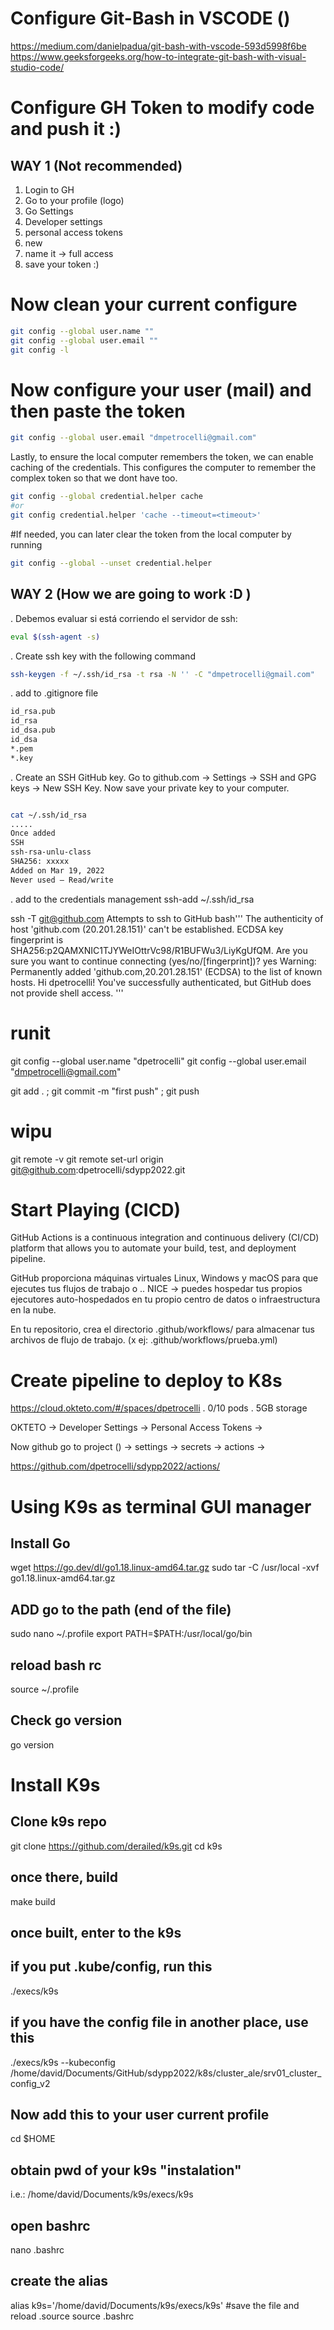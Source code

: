 # Configure Git-Bash in VSCODE ()

https://medium.com/danielpadua/git-bash-with-vscode-593d5998f6be
https://www.geeksforgeeks.org/how-to-integrate-git-bash-with-visual-studio-code/

# Configure GH Token to modify code and push it :)

## WAY 1 (Not recommended)
1. Login to GH 
2. Go to your profile (logo)
3. Go Settings
4. Developer settings
5. personal access tokens
6. new
7. name it -> full access
8. save your token :) 

# Now clean your current configure
```bash
git config --global user.name ""
git config --global user.email ""
git config -l
```
# Now configure your user (mail) and then paste the token
```bash
git config --global user.email "dmpetrocelli@gmail.com"
```

Lastly, to ensure the local computer remembers the token, we can enable caching of the credentials. This configures the computer to remember the complex token so that we dont have too.
```bash
git config --global credential.helper cache
#or 
git config credential.helper 'cache --timeout=<timeout>'
```
#If needed, you can later clear the token from the local computer by running
```bash
git config --global --unset credential.helper
```
## WAY 2 (How we are going to work :D )

. Debemos evaluar si está corriendo el servidor de ssh:
```bash
eval $(ssh-agent -s)
```

. Create ssh key with the following command
```bash
ssh-keygen -f ~/.ssh/id_rsa -t rsa -N '' -C "dmpetrocelli@gmail.com"
```

. add to .gitignore file
```bash
id_rsa.pub
id_rsa
id_dsa.pub
id_dsa
*.pem
*.key
```

. Create an SSH GitHub key. Go to github.com → Settings → SSH and GPG keys → New SSH Key. Now save your private key to your computer.
```bash

cat ~/.ssh/id_rsa
.....
Once added 
SSH
ssh-rsa-unlu-class
SHA256: xxxxx
Added on Mar 19, 2022
Never used — Read/write
```
. add to the credentials management
ssh-add ~/.ssh/id_rsa 

ssh -T git@github.com
Attempts to ssh to GitHub
bash'''
The authenticity of host 'github.com (20.201.28.151)' can't be established.
ECDSA key fingerprint is SHA256:p2QAMXNIC1TJYWeIOttrVc98/R1BUFWu3/LiyKgUfQM.
Are you sure you want to continue connecting (yes/no/[fingerprint])? yes
Warning: Permanently added 'github.com,20.201.28.151' (ECDSA) to the list of known hosts.
Hi dpetrocelli! You've successfully authenticated, but GitHub does not provide shell access.
'''
# runit
git config --global user.name "dpetrocelli"
git config --global user.email "dmpetrocelli@gmail.com"

git add . ; git commit -m "first push" ; git push



# wipu
git remote -v
git remote set-url origin git@github.com:dpetrocelli/sdypp2022.git

# Start Playing (CICD)
GitHub Actions is a continuous integration and continuous delivery (CI/CD) platform that allows you to automate your build, test, and deployment pipeline.

GitHub proporciona máquinas virtuales Linux, Windows y macOS para que ejecutes tus flujos de trabajo o ..
NICE ->  puedes hospedar tus propios ejecutores auto-hospedados en tu propio centro de datos o infraestructura en la nube.

En tu repositorio, crea el directorio .github/workflows/ para almacenar tus archivos de flujo de trabajo. (x ej: .github/workflows/prueba.yml)

# Create pipeline to deploy to K8s

https://cloud.okteto.com/#/spaces/dpetrocelli
. 0/10 pods
. 5GB storage

OKTETO -> Developer Settings -> Personal Access Tokens -> 

Now github go to project () -> settings ->  secrets -> actions -> 

https://github.com/dpetrocelli/sdypp2022/actions/

# Using K9s as terminal GUI manager

## Install Go 
wget https://go.dev/dl/go1.18.linux-amd64.tar.gz
sudo tar -C /usr/local -xvf go1.18.linux-amd64.tar.gz 

## ADD go to the path (end of the file)  
sudo nano ~/.profile
export PATH=$PATH:/usr/local/go/bin

## reload bash rc
source ~/.profile

## Check go version
go version

# Install K9s 

## Clone k9s repo
git clone https://github.com/derailed/k9s.git
cd k9s

## once there, build 
make build 

## once built, enter to the k9s
## if you put .kube/config, run this
./execs/k9s 

## if you have the config file in another place, use this
./execs/k9s --kubeconfig /home/david/Documents/GitHub/sdypp2022/k8s/cluster_ale/srv01_cluster_config_v2

## Now add this to your user current profile
cd $HOME

## obtain pwd of your k9s "instalation"
i.e.: /home/david/Documents/k9s/execs/k9s

## open bashrc
nano .bashrc

## create the alias
alias k9s='/home/david/Documents/k9s/execs/k9s' 
#save the file and reload .source
source .bashrc